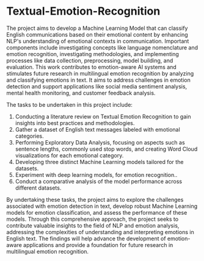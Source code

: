 # Textual-Emotion-Recognition
The project aims to develop a Machine Learning Model that can classify English communications based on their emotional content by enhancing NLP's understanding of emotional contexts in communication. Important components include investigating concepts like language nomenclature and emotion recognition, investigating methodologies, and implementing processes like data collection, preprocessing, model building, and evaluation. This work contributes to emotion-aware AI systems and stimulates future research in multilingual emotion recognition  by analyzing and classifying emotions in text. It aims to address challenges in emotion detection and support applications like social media sentiment analysis, mental health monitoring, and customer feedback analysis.

The tasks to be undertaken in this project include:
1. Conducting a literature review on Textual Emotion Recognition to gain insights into best practices and methodologies.
2. Gather a dataset of English text messages labeled with emotional categories.
3.  Performing Exploratory Data Analysis, focusing on aspects such as sentence lengths, commonly used stop words, and creating Word Cloud visualizations for each emotional category.
4.  Developing three distinct Machine Learning models tailored for the datasets.
5.   Experiment with deep learning models, for emotion recognition..
6.   Conduct a comparative analysis of the model performance across different datasets.

By undertaking these tasks, the project aims to explore the challenges associated with emotion detection in text, develop robust Machine Learning models for emotion classification, and assess the performance of these models. Through this comprehensive approach, the project seeks to contribute valuable insights to the field of NLP and emotion analysis, addressing the complexities of understanding and interpreting emotions in English text. The findings will help advance the development of emotion-aware applications and provide a foundation for future research in multilingual emotion recognition.
